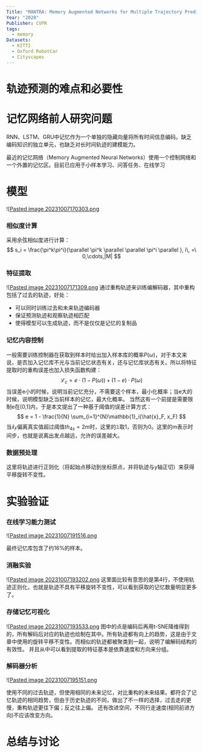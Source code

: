 ```yaml
---
Title: "MANTRA: Memory Augmented Networks for Multiple Trajectory Prediction"
Year: "2020"
Publisher: CVPR
tags:
  - memory
Datasets:
  - KITTI
  - Oxford RobotCar
  - Cityscapes
---
```

# 轨迹预测的难点和必要性


# 记忆网络前人研究问题
RNN、LSTM、GRU中记忆作为一个单独的隐藏向量将所有时间信息编码。缺乏编码知识的独立单元，也缺乏对长时间轨迹的建模能力。

最近的记忆网络（Memory Augmented Neural Networks）使用一个控制网络和一个外置的记忆区。目前已应用于小样本学习、问答任务、在线学习
# 模型
![[Pasted image 20231007170303.png](../img/Pasted%20image%2020231007170303.png)
### 相似度计算
采用余弦相似度进行计算：
$$
s_i = \frac{\pi^k\pi^i}{\parallel \pi^k \parallel  \parallel \pi^i \parallel  }, i\, =\ 0,\cdots,|M|
$$
### 特征提取
![[Pasted image 20231007171309.png](../img/Pasted%20image%2020231007171309.png)
通过重构轨迹来训练编解码器，其中重构包括了过去的轨迹，好处：
+ 可以同时训练过去和未来轨迹编码器
+ 保证预测轨迹和观察轨迹相匹配
+ 使得模型可以生成轨迹，而不是仅仅是记忆的复制品

### 记忆内容控制
一般需要训练控制器在获取到样本时给出加入样本库的概率$P(\omega)$，对于本文来说，是否加入记忆库不光与当前记忆状态有关，还与记忆库状态有关。所以将特征提取时的重构误差也加入损失函数构建：
$$
\mathcal{L}_c = e \cdot(1-P(\omega)) + (1-e) \cdot P(\omega)
$$
当误差e小的时候，说明当前记忆充分，不需要这个样本，最小化概率；当e大的时候，说明模型缺乏当前样本的记忆，最大化概率。
当然这有一个前提是需要限制e在[0,1]内，于是本文提出了一种基于阈值的误差计算方式：
$$
e = 1 - \frac{1}{N} \sum_{i=1}^{N}\mathbb{1}_i(\hat{x}_F, x_F)
$$
当$\hat{x}_F$偏离真实值超过阈值$th_{4s} = 2m$时，这里的$\mathbb{1}$取1，否则为0。这里的m表示时间步，也就是说离出发点越远，允许的误差越大。

### 数据预处理
这里将轨迹进行正则化（将起始点移动到坐标原点，并将轨迹与y轴正切）来获得平移旋转不变性。

# 实验验证

### 在线学习能力测试
![[Pasted image 20231007191516.png](../img/Pasted%20image%2020231007191516.png)

最终记忆库包含了约16%的样本。

### 消融实验
![[Pasted image 20231007193202.png](../img/Pasted%20image%2020231007193202.png)
这里面比较有意思的是第4行，不使用轨迹正则化，也就是轨迹不具有平移旋转不变性，可以看到获取的记忆数量明显更多了。

### 存储记忆可视化
![[Pasted image 20231007193533.png](../img/Pasted%20image%2020231007193533.png)
图中的点是编码后再用t-SNE降维得到的，所有解码后对应的轨迹也绘制在其中。所有轨迹都有向上的趋势，这是由于文章中使用的旋转平移不变性。而相似的轨迹都被聚类到一起，说明了编解码结构的有效性。
并且从中可以看到提取的特征基本是依靠速度和方向来分组。

### 解码器分析
![[Pasted image 20231007195151.png](../img/Pasted%20image%2020231007195151.png)

使用不同的过去轨迹，但使用相同的未来记忆，对比重构的未来结果。都符合了记忆轨迹的相同趋势，但由于历史轨迹的不同，做出了不一样的选择，过去走的更慢，重构轨迹更往下偏；反之往上偏。
还有改进空间，不同行走速度(相同前进方向)不应该改变方向。

# 总结与讨论
